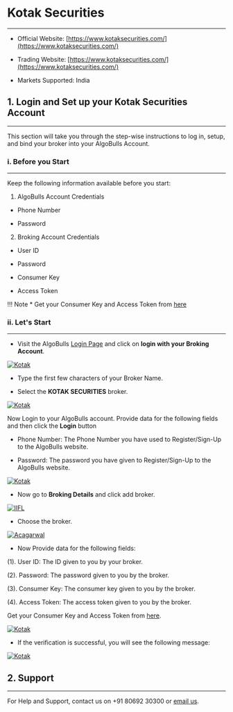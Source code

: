 # Kotak Securities
---

* Official Website: [https://www.kotaksecurities.com/](https://www.kotaksecurities.com/)

* Trading Website: [https://www.kotaksecurities.com/](https://www.kotaksecurities.com/)

* Markets Supported: India

## 1. Login and Set up your Kotak Securities Account 
---
This section will take you through the step-wise instructions to log in, setup, and bind your broker into your AlgoBulls Account.

### i. Before you Start
---
Keep the following information available before you start:

1) AlgoBulls Account Credentials

* Phone Number

* Password

2) Broking Account Credentials

* User ID

* Password

* Consumer Key

* Access Token

!!! Note
    * Get your Consumer Key and Access Token from [here](docs/access_token_process.pdf) 

### ii. Let's Start
---
* Visit the AlgoBulls [Login Page](https://app.algobulls.com/user/login) and click on **login with your Broking Account**.

[ ![Kotak](imgs/algo_home.png "Click to Enlarge or Ctrl+Click to open in a new Tab") ](imgs/algo_home.png)

* Type the first few characters of your Broker Name.

* Select the **KOTAK SECURITIES** broker.

[ ![Kotak](imgs/kotak/kotak_login.png "Click to Enlarge or Ctrl+Click to open in a new Tab") ](imgs/kotak/kotak_login.png)

Now Login to your AlgoBulls account. Provide data for the following fields and then click the **Login** button

* Phone Number: The Phone Number you have used to Register/Sign-Up to the AlgoBulls website.

* Password: The password you have given to Register/Sign-Up to the AlgoBulls website.

[ ![Kotak](imgs/sign-in-2.png "Click to Enlarge or Ctrl+Click to open in a new Tab") ](imgs/sign-in-2.png)

* Now go to **Broking Details** and click add broker.

[ ![IIFL](imgs/brokingdetails.png "Click to Enlarge or Ctrl+Click to open in a new Tab") ](imgs/brokingdetails.png)

* Choose the broker.

[ ![Acagarwal](imgs/kotak/kotak_selectbroker.png "Click to Enlarge or Ctrl+Click to open in a new Tab") ](imgs/kotak/kotak_selectbroker.png)

* Now Provide data for the following fields:

(1). User ID: The ID given to you by your broker.

(2). Password: The password given to you by the broker.

(3). Consumer Key: The consumer key given to you by the broker.

(4). Access Token: The access token given to you by the broker.

Get your Consumer Key and Access Token from [here](docs/access_token_process.pdf).

[ ![Kotak](imgs/kotak/kotak_credentials.png "Click to Enlarge or Ctrl+Click to open in a new Tab") ](imgs/kotak/kotak_credentials.png)

* If the verification is successful, you will see the following message:

[ ![Kotak](imgs/success_login.png "Click to Enlarge or Ctrl+Click to open in a new Tab") ](imgs/success_login.png)

## 2. Support
---
For Help and Support, contact us on +91 80692 30300 or [email us](mailto:support@algobulls.com).
